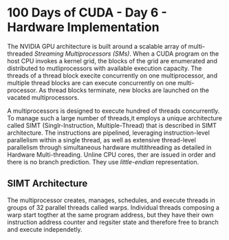 # 100 Days of CUDA - Day 6 - Hardware Implementation

The NVIDIA GPU architecture is built around a scalable array of multi-threaded *Streaming Multiprocessors (SMs)*. When a CUDA program on the host CPU invokes a kernel grid, the blocks of the grid are enumerated and distributed to mutliprocessors with available execution capacity. The threads of a thread block execite concurrently on one multiprocessor, and multiple thread blocks are can execute concurrently on one multi-processor. As thread blocks terminate, new blocks are launched on the vacated multiprocessors.

A multiprocessors is designed to execute hundred of threads concurrently. To manage such a large number of threads,it employs a unique architecture called SIMT (Singlr-Instruction, Multiple-Thread) that is described in SIMT architecture. The instructions are pipelined, leveraging instruction-level parallelism within a single thread, as well as extensive thread-level parallelism through simultaneous hardware multithreading as detailed in Hardware Multi-threading. Unline CPU cores, ther are issued in order and there is no branch prediction. They use *little-endian* representation.

## SIMT Architecture

The multiprocessor creates, manages, schedules, and execute threads in groups of 32 parallel threads called warps.
Individual threads composing a warp start togther at the same program address, but they have their own instruction address counter and regsiter state and therefore free to branch and execute independetly. 